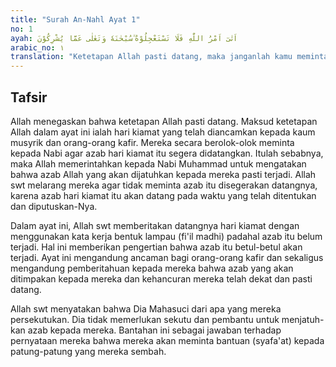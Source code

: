 ```yaml
---
title: "Surah An-Nahl Ayat 1"
no: 1
ayah: اَتٰىٓ اَمْرُ اللّٰهِ فَلَا تَسْتَعْجِلُوْهُ ۗسُبْحٰنَهٗ وَتَعٰلٰى عَمَّا يُشْرِكُوْنَ 
arabic_no: ١
translation: "Ketetapan Allah pasti datang, maka janganlah kamu meminta agar dipercepat (datang)nya. Mahasuci Allah dan Mahatinggi Dia dari apa yang mereka persekutukan."
---
```


## Tafsir

Allah menegaskan bahwa ketetapan Allah pasti datang. Maksud ketetapan Allah dalam ayat ini ialah hari kiamat yang telah diancamkan kepada kaum musyrik dan orang-orang kafir. Mereka secara berolok-olok meminta kepada Nabi agar azab hari kiamat itu segera didatangkan. Itulah sebabnya, maka Allah memerintahkan kepada Nabi Muhammad untuk mengatakan bahwa azab Allah yang akan dijatuhkan kepada mereka pasti terjadi. Allah swt melarang mereka agar tidak meminta azab itu disegerakan datangnya, karena azab hari kiamat itu akan datang pada waktu yang telah ditentukan dan diputuskan-Nya.

Dalam ayat ini, Allah swt memberitakan datangnya hari kiamat dengan menggunakan kata kerja bentuk lampau (fi'il madhi) padahal azab itu belum terjadi. Hal ini memberikan pengertian bahwa azab itu betul-betul akan terjadi. Ayat ini mengandung ancaman bagi orang-orang kafir dan sekaligus mengandung pemberitahuan kepada mereka bahwa azab yang akan ditimpakan kepada mereka dan kehancuran mereka telah dekat dan pasti datang.

Allah swt menyatakan bahwa Dia Mahasuci dari apa yang mereka persekutukan. Dia tidak memerlukan sekutu dan pembantu untuk menjatuh-kan azab kepada mereka. Bantahan ini sebagai jawaban terhadap pernyataan mereka bahwa mereka akan meminta bantuan (syafa'at) kepada patung-patung yang mereka sembah.
